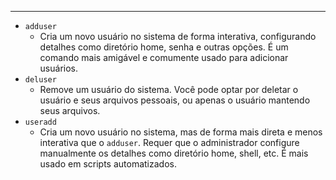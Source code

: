 
---

* ``adduser``
	* Cria um novo usuário no sistema de forma interativa, configurando detalhes como diretório home, senha e outras opções. É um comando mais amigável e comumente usado para adicionar usuários.
* ``deluser``
	* Remove um usuário do sistema. Você pode optar por deletar o usuário e seus arquivos pessoais, ou apenas o usuário mantendo seus arquivos.
* ``useradd``
	* Cria um novo usuário no sistema, mas de forma mais direta e menos interativa que o `adduser`. Requer que o administrador configure manualmente os detalhes como diretório home, shell, etc. É mais usado em scripts automatizados.